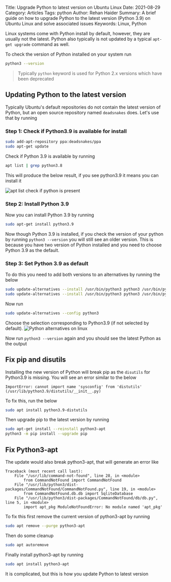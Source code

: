 Title: Upgrade Python to latest version on Ubuntu Linux
Date: 2021-08-29
Category: Articles
Tags: python
Author: Rehan Haider
Summary: A brief guide on how to upgrade Python to the latest version (Python 3.9) on Ubuntu Linux and solve associated issues
Keywords: Linux, Python

Linux systems come with Python install by default, however, they are usually not the latest. Python also typically is not updated by a typical `apt-get upgrade` command as well. 

To check the version of Python installed on your system run
```bash
python3 --version
```
> Typically `python` keyword is used for Python 2.x versions which have been deprecated

## Updating Python to the latest version 
Typically Ubuntu's default repositories do not contain the latest version of Python, but an open source repository named `deadsnakes` does. Let's use that by running

### Step 1: Check if Python3.9 is available for install
```bash
sudo add-apt-repository ppa:deadsnakes/ppa
sudo apt-get update
```

Check if Python 3.9 is available by running

```bash
apt list | grep python3.8
```

This will produce the below result, if you see python3.9 it means you can install it

![apt list check if python is present]({static}/images/s0022/apt_list.png)

### Step 2: Install Python 3.9
Now you can install Python 3.9 by running

```bash 
sudo apt-get install python3.9
```

Now though Python 3.9 is installed, if you check the version of your python by running `python3 --version` you will still see an older version. This is because you have two version of Python installed and you need to choose Python 3.9 as the default. 

### Step 3: Set Python 3.9 as default
To do this you need to add both versions to an alternatives by running the below

```bash
sudo update-alternatives --install /usr/bin/python3 python3 /usr/bin/python3.6 1
sudo update-alternatives --install /usr/bin/python3 python3 /usr/bin/python3.8 2
```

Now run 
```bash
sudo update-alternatives --config python3
```

Choose the selection corresponding to Python3.9 (if not selected by default). 
![Python alternatives on linux]({static}/images/s0022/apt_list.png)

Now run `python3 --version` again and you should see the latest Python as the output

## Fix pip and disutils
Installing the new version of Python will break pip as the `disutils` for Python3.9 is missing. You will see an error similar to the below

```text
ImportError: cannot import name 'sysconfig' from 'distutils' (/usr/lib/python3.9/distutils/__init__.py)
```

To fix this, run the below
```bash
sudo apt install python3.9-distutils
```

Then upgrade pip to the latest version by running

```bash
sudo apt-get install --reinstall python3-apt
python3 -m pip install --upgrade pip
```

## Fix Python3-apt 

The update would also break python3-apt, that will generate an error like
```text
Traceback (most recent call last):   
    File "/usr/lib/command-not-found", line 28, in <module>     
        from CommandNotFound import CommandNotFound   
    File "/usr/lib/python3/dist-packages/CommandNotFound/CommandNotFound.py", line 19, in <module>     
        from CommandNotFound.db.db import SqliteDatabase   
    File "/usr/lib/python3/dist-packages/CommandNotFound/db/db.py", line 5, in <module>     
        import apt_pkg ModuleNotFoundError: No module named 'apt_pkg'
```

To fix this first remove the current version of python3-apt by running
```bash
sudo apt remove --purge python3-apt
```

Then do some cleanup
```bash
sudo apt autoremove
```

Finally install python3-apt by running
```bash
sudo apt install python3-apt
```

It is complicated, but this is how you update Python to latest version